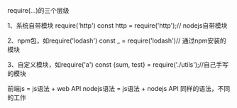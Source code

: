 require(...)的三个层级


1、系统自带模块 require('http')
const http = require('http');// nodejs自带模块

2、npm包，如require('lodash')
const _ = require('lodash')// 通过npm安装的模块

3、自定义模块，如require('a')
const {sum, test} = require('./utils');//自己手写的模块

前端js = js语法 + web API
nodejs语法 = js语法 + nodejs API
同样的语法，不同的工作
